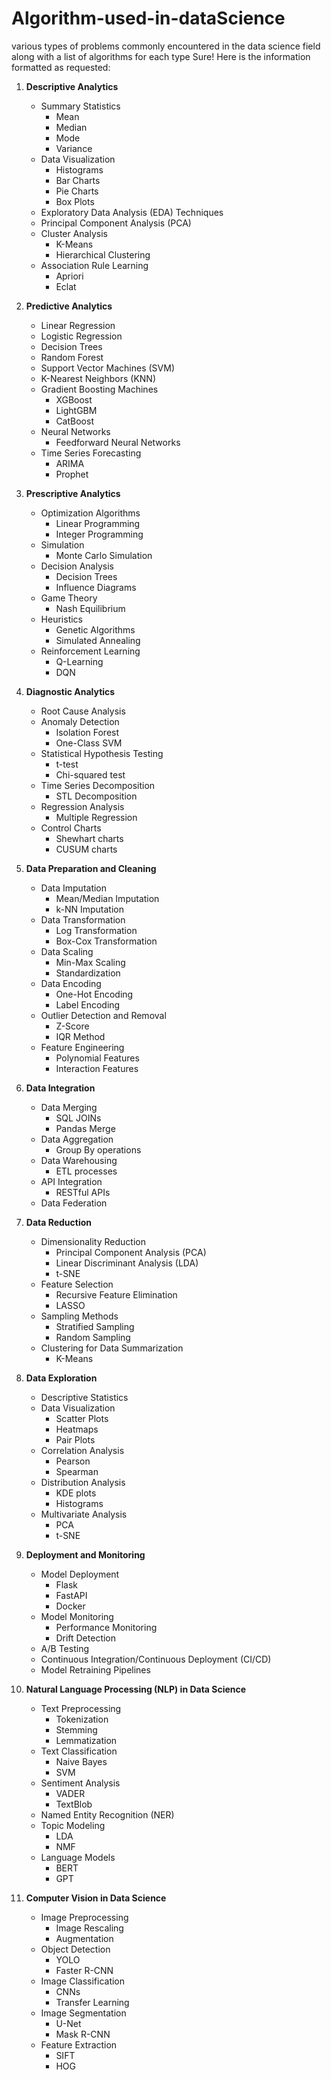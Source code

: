 # Algorithm-used-in-dataScience
various types of problems commonly encountered in the data science field along with a list of algorithms for each type
Sure! Here is the information formatted as requested:

1. **Descriptive Analytics**
   - Summary Statistics
      - Mean
      - Median
      - Mode
      - Variance
   - Data Visualization
      - Histograms
      - Bar Charts
      - Pie Charts
      - Box Plots
   - Exploratory Data Analysis (EDA) Techniques
   - Principal Component Analysis (PCA)
   - Cluster Analysis
      - K-Means
      - Hierarchical Clustering
   - Association Rule Learning
      - Apriori
      - Eclat

2. **Predictive Analytics**
   - Linear Regression
   - Logistic Regression
   - Decision Trees
   - Random Forest
   - Support Vector Machines (SVM)
   - K-Nearest Neighbors (KNN)
   - Gradient Boosting Machines
      - XGBoost
      - LightGBM
      - CatBoost
   - Neural Networks
      - Feedforward Neural Networks
   - Time Series Forecasting
      - ARIMA
      - Prophet

3. **Prescriptive Analytics**
   - Optimization Algorithms
      - Linear Programming
      - Integer Programming
   - Simulation
      - Monte Carlo Simulation
   - Decision Analysis
      - Decision Trees
      - Influence Diagrams
   - Game Theory
      - Nash Equilibrium
   - Heuristics
      - Genetic Algorithms
      - Simulated Annealing
   - Reinforcement Learning
      - Q-Learning
      - DQN

4. **Diagnostic Analytics**
   - Root Cause Analysis
   - Anomaly Detection
      - Isolation Forest
      - One-Class SVM
   - Statistical Hypothesis Testing
      - t-test
      - Chi-squared test
   - Time Series Decomposition
      - STL Decomposition
   - Regression Analysis
      - Multiple Regression
   - Control Charts
      - Shewhart charts
      - CUSUM charts

5. **Data Preparation and Cleaning**
   - Data Imputation
      - Mean/Median Imputation
      - k-NN Imputation
   - Data Transformation
      - Log Transformation
      - Box-Cox Transformation
   - Data Scaling
      - Min-Max Scaling
      - Standardization
   - Data Encoding
      - One-Hot Encoding
      - Label Encoding
   - Outlier Detection and Removal
      - Z-Score
      - IQR Method
   - Feature Engineering
      - Polynomial Features
      - Interaction Features

6. **Data Integration**
   - Data Merging
      - SQL JOINs
      - Pandas Merge
   - Data Aggregation
      - Group By operations
   - Data Warehousing
      - ETL processes
   - API Integration
      - RESTful APIs
   - Data Federation

7. **Data Reduction**
   - Dimensionality Reduction
      - Principal Component Analysis (PCA)
      - Linear Discriminant Analysis (LDA)
      - t-SNE
   - Feature Selection
      - Recursive Feature Elimination
      - LASSO
   - Sampling Methods
      - Stratified Sampling
      - Random Sampling
   - Clustering for Data Summarization
      - K-Means

8. **Data Exploration**
   - Descriptive Statistics
   - Data Visualization
      - Scatter Plots
      - Heatmaps
      - Pair Plots
   - Correlation Analysis
      - Pearson
      - Spearman
   - Distribution Analysis
      - KDE plots
      - Histograms
   - Multivariate Analysis
      - PCA
      - t-SNE

9. **Deployment and Monitoring**
   - Model Deployment
      - Flask
      - FastAPI
      - Docker
   - Model Monitoring
      - Performance Monitoring
      - Drift Detection
   - A/B Testing
   - Continuous Integration/Continuous Deployment (CI/CD)
   - Model Retraining Pipelines

10. **Natural Language Processing (NLP) in Data Science**
    - Text Preprocessing
       - Tokenization
       - Stemming
       - Lemmatization
    - Text Classification
       - Naive Bayes
       - SVM
    - Sentiment Analysis
       - VADER
       - TextBlob
    - Named Entity Recognition (NER)
    - Topic Modeling
       - LDA
       - NMF
    - Language Models
       - BERT
       - GPT

11. **Computer Vision in Data Science**
    - Image Preprocessing
       - Image Rescaling
       - Augmentation
    - Object Detection
       - YOLO
       - Faster R-CNN
    - Image Classification
       - CNNs
       - Transfer Learning
    - Image Segmentation
       - U-Net
       - Mask R-CNN
    - Feature Extraction
       - SIFT
       - HOG
